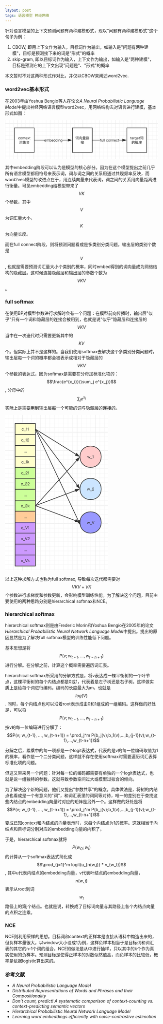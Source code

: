 ```yaml
---
layout: post
tags: 语言模型 神经网络
---
```


针对语言模型的上下文预测问题有两种建模形式，现以"问题有两种建模形式"这个句子为例：

1. CBOW, 即用上下文作为输入，目标词作为输出，如输入是"问题有两种建模"，目标是预测接下来的词是"形式"的概率
2. skip-gram, 即以目标词作为输入，上下文作为输出，如输入是"两种建模"，目标是预测它的上下文出现"问题是"、"形式"的概率

本文暂时不对这两种形式作对比，并仅以CBOW来阐述word2vec. 

### **word2vec基本形式**
在2003年由Yoshua Bengio等人在论文*A Neural Probabilistic Language Model*中提出神经网络语言模型word2vec，用网络结构去对语言进行建模，基本形式如图：

![word2vec_1](/public/word2vec_1.png)

其中embedding阶段可以认为是模型的核心部分。因为在这个模型提出之前几乎所有语言模型都用符号来表示词，词与词之间的关系用通过共现频率反映，而word2vec模型的改进点在于，用连续向量来代表词，词之间的关系用向量距离进行衡量。可见embedding给模型带来了$$VK$$个参数，其中$$V$$为词汇量大小，$$K$$为向量长度。

而在full connect阶段，则将预测问题看成是多类别分类问题，输出层的类别个数是$$V$$, 也就是需要预测词汇量大小个类别的概率，同时embed得到的词向量成为网络结构的隐藏层。这时候连接隐藏层和输出层的参数个数为$$VKV$$。

### **full softmax**
在使用BP对模型参数进行求解时会有一个问题：在模型前向传播时，输出层"似乎"只有一个词和隐藏层的连接会被用到，也就是说"似乎"隐藏层和连接层的$$VKV$$当中在一次迭代时只需要更新其中的$$KV$$个。但实际上并不是这样的。当我们使用softmax去解决这个多类别分类问题时，输出层每一个词的概率都会被表示成相对于隐藏层的$$VKV$$个参数的表达式，因为softmax是需要在分母加标准化项的：$$\frac{e^{x_i}}{\sum_j e^{x_j}}$$, 分母中的$$\sum_j e^{x_j}$$实际上是需要用到输出层每一个可能的词与隐藏层的连接的。

![word2vec_2](/public/word2vec_2.png)

以上这种求解方式也称为full softmax, 导致每次迭代都需要对$$VKV+VK$$个参数进行求梯度和参数更新，会影响模型训练性能。为了解决这个问题，目前主要使用的两种思路分别是hierarchical softmax和NCE。

### **hierarchical softmax**
hierarchical softmax则是由Frederic Morin和Yoshua Bengio在2005年的论文*Hierarchical Probabilistic Neural Network Language Model*中提出。提出的原因显然是为了解决full softmax模型的训练性能低下问题。

基本思想是将$$P(v; w_{t-1}, ..., w_{t-n+1})$$进行分解。在分解之前，计算这个概率需要遍历词汇表。

hierarchical softmax所采用的分解方式是，将v表达成一棵平衡树的一个叶节点，这棵平衡树的每个内结点都是0或1，代表着是左子树还是右子树。这样做实质上是给每个词进行编码，编码的长度最大为m，也就是$$log(V)$$. 同时，每个内结点也可以沿着root表示成由0和1组成的一组编码。这样做的好处是，可以将$$P(v; w_{t-1}, ..., w_{t-n+1})$$按v的每一位编码进行分解了：$$P(v; w_{t-1}, ..., w_{t-n+1}) = \prod_j^m P(b_j(v);b_1(v),...,b_{j-1}(v);w_{t-1},...,w_{t-n+1})$$

分解之后，累乘中的每一项都是一个logit表达式，代表的是v的每一位编码取值为1的概率，看作是一个二分类问题，这样就不存在使用softmax时需要遍历词汇表算标准化项的问题。

但这又带来另一个问题：针对每一位的编码都需要有单独的一个logit表达式，也就是说一组独特的参数。这就导致参数空间过大或模型过拟合的倾向。

为了解决这个新的问题，他们又提出"参数共享"的概念。具体做法是，将树的内结点也看成是一个有意义的"词"，和词汇表里的词同等对待，唯一的差别在于查找这些内结点的embedding向量时对应的矩阵是另外一个。这样做的好处是将$$P(v; w_{t-1}, ..., w_{t-n+1}) = \prod_j^m P(b_j(v);b_1(v),...,b_{j-1}(v);w_{t-1},...,w_{t-n+1})$$变成已知context和内结点的向量表示时，求每个内结点为1的概率。这就相当于内结点和目标词分别对应的embedding向量的内积了。

于是，hierarchical softmax就将$$P(w_O;w_I)$$的计算从一个softmax表达式简化成$$\prod_{j=1}^m logit(u_{n(w,j)} * v_{w_I})$$, 其中u代表内结点的embedding向量，v代表叶结点的embedding向量，$$n(w,j)$$表示从root到词$$w_I$$路径上的第j个结点。也就是说，转换成了目标词向量与其路径上各个内结点向量的点积之连乘。

### **NCE**
NCE则利用采样的思想。目标词和context的正样本是直接从语料中构造出来的，但负样本量很大，以window大小设成1为例，这样负样本相当于是目标词和词汇表的其它的n-1个词的组合。NCE的做法是从中进行抽样，只以其中的k个作为真实使用的负样本。预测目标是使得正样本的对数似然值高，而负样本的比较低，概率是依据logistic算出来的。

### 参考文献

- *A Neural Probabilistic Language Model*
- *Distributed Representations of Words and Phrases and their Compositionality*
- *Don’t count, predict! A systematic comparison of context-counting vs. context-predicting semantic vectors*
- *Hierarchical Probabilistic Neural Network Language Model*
- *Learning word embeddings efficiently with noise-contrastive estimation*
